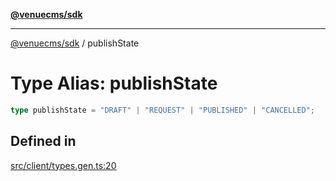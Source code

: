 [**@venuecms/sdk**](../Index.md)

***

[@venuecms/sdk](../Index.md) / publishState

# Type Alias: publishState

```ts
type publishState = "DRAFT" | "REQUEST" | "PUBLISHED" | "CANCELLED";
```

## Defined in

[src/client/types.gen.ts:20](https://github.com/venuecms/sdk/blob/7d93df2eefed457c19a4c5aaa8f3aab0d6372cf0/src/client/types.gen.ts#L20)
